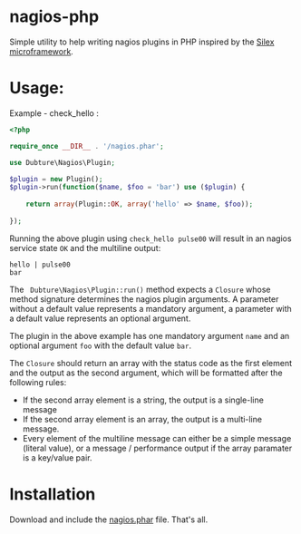 nagios-php
==========

Simple utility to help writing nagios plugins in PHP inspired
by the [Silex microframework](https://github.com/fabpot/Silex).

Usage:
======

Example - check_hello :

```php
<?php 

require_once __DIR__ . '/nagios.phar';

use Dubture\Nagios\Plugin;

$plugin = new Plugin();
$plugin->run(function($name, $foo = 'bar') use ($plugin) {
                
    return array(Plugin::OK, array('hello' => $name, $foo));
    
});

```

Running the above plugin using `check_hello pulse00` will result in an
nagios service state `OK` and the multiline output:

```
hello | pulse00
bar
```

The ` Dubture\Nagios\Plugin::run()` method expects a `Closure` whose
method signature determines the nagios plugin arguments. A parameter
without a default value represents a mandatory argument, a parameter with
a default value represents an optional argument.

The plugin in the above example has one mandatory argument `name` and
an optional argument `foo` with the default value `bar`.

The `Closure` should return an array with the status code as the first
element and the output as the second argument, which will be formatted
after the following rules:

- If the second array element is a string, the output is a single-line message
- If the second array element is an array, the output is a multi-line message.
- Every element of the multiline message can either be a simple message (literal value),
or a message / performance output if the array paramater is a key/value pair.

Installation
============

Download and include the [nagios.phar](https://github.com/pulse00/nagios-php/raw/master/nagios.phar) file. That's all.